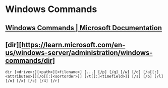 # Windows Commands

## [Windows Commands | Microsoft Documentation](https://learn.microsoft.com/en-us/windows-server/administration/windows-commands/windows-commands)

## [dir][https://learn.microsoft.com/en-us/windows-server/administration/windows-commands/dir]

```
dir [<drive>:][<path>][<filename>] [...] [/p] [/q] [/w] [/d] [/a[[:]<attributes>]][/o[[:]<sortorder>]] [/t[[:]<timefield>]] [/s] [/b] [/l] [/n] [/x] [/c] [/4] [/r]
```